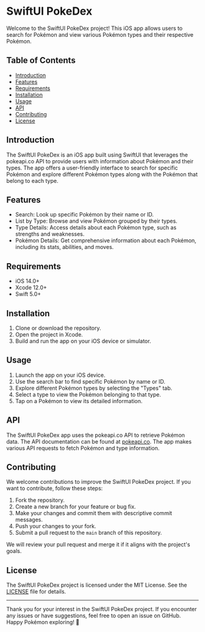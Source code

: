 # SwiftUI PokeDex

Welcome to the SwiftUI PokeDex project! This iOS app allows users to search for Pokémon and view various Pokémon types and their respective Pokémon.

## Table of Contents

- [Introduction](#introduction)
- [Features](#features)
- [Requirements](#requirements)
- [Installation](#installation)
- [Usage](#usage)
- [API](#api)
- [Contributing](#contributing)
- [License](#license)

## Introduction

The SwiftUI PokeDex is an iOS app built using SwiftUI that leverages the pokeapi.co API to provide users with information about Pokémon and their types. The app offers a user-friendly interface to search for specific Pokémon and explore different Pokémon types along with the Pokémon that belong to each type.

## Features

- Search: Look up specific Pokémon by their name or ID.
- List by Type: Browse and view Pokémon grouped by their types.
- Type Details: Access details about each Pokémon type, such as strengths and weaknesses.
- Pokémon Details: Get comprehensive information about each Pokémon, including its stats, abilities, and moves.

## Requirements

- iOS 14.0+
- Xcode 12.0+
- Swift 5.0+

## Installation

1. Clone or download the repository.
2. Open the project in Xcode.
3. Build and run the app on your iOS device or simulator.

## Usage

1. Launch the app on your iOS device.
2. Use the search bar to find specific Pokémon by name or ID.
3. Explore different Pokémon types by selecting the "Types" tab.
4. Select a type to view the Pokémon belonging to that type.
5. Tap on a Pokémon to view its detailed information.

## API

The SwiftUI PokeDex app uses the pokeapi.co API to retrieve Pokémon data. The API documentation can be found at [pokeapi.co](https://pokeapi.co/). The app makes various API requests to fetch Pokémon and type information.

## Contributing

We welcome contributions to improve the SwiftUI PokeDex project. If you want to contribute, follow these steps:

1. Fork the repository.
2. Create a new branch for your feature or bug fix.
3. Make your changes and commit them with descriptive commit messages.
4. Push your changes to your fork.
5. Submit a pull request to the `main` branch of this repository.

We will review your pull request and merge it if it aligns with the project's goals.

## License

The SwiftUI PokeDex project is licensed under the MIT License. See the [LICENSE](LICENSE) file for details.

---

Thank you for your interest in the SwiftUI PokeDex project. If you encounter any issues or have suggestions, feel free to open an issue on GitHub. Happy Pokémon exploring! 🌟
